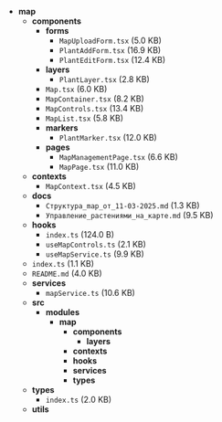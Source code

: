 - **map**
  - **components**
    - **forms**
      - `MapUploadForm.tsx` (5.0 KB)
      - `PlantAddForm.tsx` (16.9 KB)
      - `PlantEditForm.tsx` (12.4 KB)
    - **layers**
      - `PlantLayer.tsx` (2.8 KB)
    - `Map.tsx` (6.0 KB)
    - `MapContainer.tsx` (8.2 KB)
    - `MapControls.tsx` (13.4 KB)
    - `MapList.tsx` (5.8 KB)
    - **markers**
      - `PlantMarker.tsx` (12.0 KB)
    - **pages**
      - `MapManagementPage.tsx` (6.6 KB)
      - `MapPage.tsx` (11.0 KB)
  - **contexts**
    - `MapContext.tsx` (4.5 KB)
  - **docs**
    - `Структура_map_от_11-03-2025.md` (1.3 KB)
    - `Управление_растениями_на_карте.md` (9.5 KB)
  - **hooks**
    - `index.ts` (124.0 B)
    - `useMapControls.ts` (2.1 KB)
    - `useMapService.ts` (9.9 KB)
  - `index.ts` (1.1 KB)
  - `README.md` (4.0 KB)
  - **services**
    - `mapService.ts` (10.6 KB)
  - **src**
    - **modules**
      - **map**
        - **components**
          - **layers**
        - **contexts**
        - **hooks**
        - **services**
        - **types**
  - **types**
    - `index.ts` (2.0 KB)
  - **utils**
